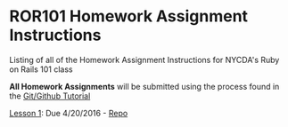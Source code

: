# ROR101 Homework Assignment Instructions
Listing of all of the Homework Assignment Instructions for NYCDA's Ruby on Rails 101 class

**All Homework Assignments** will be submitted using the process found in the [Git/Github Tutorial]()

[Lesson 1](https://github.com/ROR101-0416/homework-assignment-instructions/blob/master/lesson_01.md): Due 4/20/2016  - [Repo](https://github.com/ROR101-0416/lesson-01-homework)
